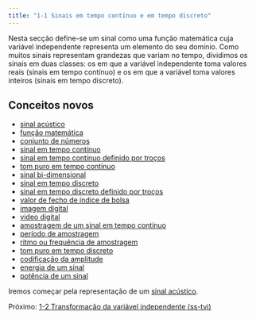 ```yaml
---
title: "1-1 Sinais em tempo contínuo e em tempo discreto"
---
```

Nesta secção define-se um sinal como uma função matemática cuja variável independente representa um elemento do seu domínio. Como muitos sinais representam grandezas que variam no tempo, dividimos os sinais em duas classes: os em que a variável independente toma valores reais (sinais em tempo contínuo) e os em que a variável toma valores inteiros (sinais em tempo discreto).

## Conceitos novos
- [sinal acústico](pub/ss-sin/conc/sinal%20acústico.md)
- [função matemática](pub/ss-sin/conc/função%20matemática.md)
- [conjunto de números](pub/ss-sin/conc/conjunto%20de%20números.md)
- [sinal em tempo contínuo](pub/ss-sin/conc/sinal%20em%20tempo%20contínuo.md)
- [sinal em tempo contínuo definido por troços](pub/ss-sin/conc/sinal%20em%20tempo%20contínuo%20definido%20por%20troços.md)
- [tom puro em tempo contínuo](pub/ss-sin/conc/tom%20puro%20em%20tempo%20contínuo.md)
- [sinal bi-dimensional](pub/ss-sin/conc/sinal%20bi-dimensional.md)
- [sinal em tempo discreto](pub/ss-sin/conc/sinal%20em%20tempo%20discreto.md)
- [sinal em tempo discreto definido por troços](pub/ss-sin/conc/sinal%20em%20tempo%20discreto%20definido%20por%20troços.md)
- [valor de fecho de índice de bolsa](pub/ss-sin/conc/valor%20de%20fecho%20de%20índice%20de%20bolsa.md)
- [imagem digital](pub/ss-sin/conc/imagem%20digital.md)
- [video digital](pub/ss-sin/conc/video%20digital.md)
- [amostragem de um sinal em tempo contínuo](pub/ss-sin/conc/amostragem%20de%20um%20sinal%20em%20tempo%20contínuo.md)
- [período de amostragem](pub/ss-sin/conc/período%20de%20amostragem.md)
- [ritmo ou frequência de amostragem](pub/ss-sin/conc/ritmo%20ou%20frequência%20de%20amostragem.md)
- [tom puro em tempo discreto](pub/ss-sin/conc/tom%20puro%20em%20tempo%20discreto.md)
- [codificação da amplitude](pub/ss-sin/conc/codificação%20da%20amplitude.md)
- [energia de um sinal](pub/ss-sin/conc/energia%20de%20um%20sinal.md)
- [potência de um sinal](pub/ss-sin/conc/potência%20de%20um%20sinal.md)

Iremos começar pela representação de um [sinal acústico](pub/ss-sin/conc/sinal%20acústico.md).

Próximo: [1-2 Transformação da variável independente (ss-tvi)](pub/topic/1-2%20Transformação%20da%20variável%20independente%20(ss-tvi).md)

